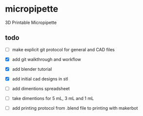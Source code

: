micropipette
============

3D Printable Micropipette

todo
----
- [ ] make explicit git protocol for general and CAD files
 - [x] add git walkthrough and workflow

- [x] add blender tutorial 

- [x] add initial cad designs in stl
- [ ] add dimentions spreadsheet
 - [ ] take dimentions for 5 mL, 3 mL and 1 mL 

- [ ] add printing protocol from .blend file to printing with makerbot

